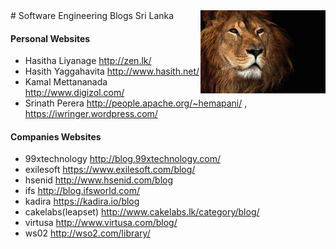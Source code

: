 <img src="2.jpg" style="float: right">
# Software Engineering Blogs Sri Lanka 

#### Personal Websites
* Hasitha		Liyanage http://zen.lk/
* Hasith 		Yaggahavita  http://www.hasith.net/
* Kamal 		Mettananada http://www.digizol.com/
* Srinath Perera	http://people.apache.org/~hemapani/ , https://iwringer.wordpress.com/

#### Companies Websites
* 99xtechnology		http://blog.99xtechnology.com/
* exilesoft		https://www.exilesoft.com/blog/
* hsenid		http://www.hsenid.com/blog
* ifs			http://blog.ifsworld.com/
* kadira		https://kadira.io/blog
* cakelabs(leapset)	http://www.cakelabs.lk/category/blog/
* virtusa		http://www.virtusa.com/blog/
* ws02 			http://wso2.com/library/
